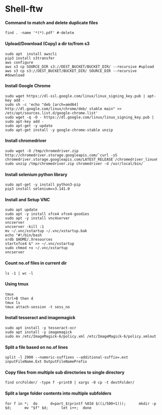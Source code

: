 # Shell-ftw

#### Command to match and delete duplicate files

`find . -name '*(*).pdf' #-delete`

#### Upload/Download (Copy) a dir to/from s3

```
sudo apt  install awscli
pip3 install s3transfer
aws configure
aws s3 cp SOURCE_DIR s3://DEST_BUCKET/BUCKET_DIR/ --recursive #upload
aws s3 cp s3://DEST_BUCKET/BUCKET_DIR/ SOURCE_DIR --recursive #download
```

#### Install Google Chrome

```
sudo wget https://dl-ssl.google.com/linux/linux_signing_key.pub | apt-key add -
sudo sh -c 'echo "deb [arch=amd64] http://dl.google.com/linux/chrome/deb/ stable main" >> /etc/apt/sources.list.d/google-chrome.list'
sudo wget -q -O - https://dl.google.com/linux/linux_signing_key.pub | sudo apt-key add -
sudo apt-get -y update
sudo apt-get install -y google-chrome-stable unzip
```

#### Install chromedriver

```
sudo wget -O /tmp/chromedriver.zip http://chromedriver.storage.googleapis.com/`curl -sS chromedriver.storage.googleapis.com/LATEST_RELEASE`/chromedriver_linux64.zip
sudo unzip /tmp/chromedriver.zip chromedriver -d /usr/local/bin/
```

#### Install selenium python library

```
sudo apt-get -y install python3-pip
pip3 install selenium==3.141.0
```

#### Install and Setup VNC

```
sudo apt update
sudo apt -y install xfce4 xfce4-goodies
sudo apt -y install vnc4server
vncserver
vncserver -kill :1
mv ~/.vnc/xstartup ~/.vnc/xstartup.bak
echo "#!/bin/bash
xrdb $HOME/.Xresources
startxfce4 &" >> ~/.vnc/xstartup
sudo chmod +x ~/.vnc/xstartup
vncserver
```

#### Count no.of files in current dir

`ls -1 | wc -l`

#### Using tmux

```
tmux
Ctrl+B then d
tmux ls
tmux attach-session -t sess_no
```

#### Install tesseract and imagemagick

```
sudo apt install -y tesseract-ocr
sudo apt install -y imagemagick
sudo mv /etc/ImageMagick-6/policy.xml /etc/ImageMagick-6/policy.xmlout
```

#### Split a file based on no.of lines

```
split -l 2900 --numeric-suffixes --additional-suffix=.ext inputFileName.Ext OutputFileNamePrefix
```

#### Copy files from multiple sub directories to single directory

```
find srcFolder/ -type f -print0 | xargs -0 cp -t destFolder/
```

#### Split a large folder contents into multiple subfolders

```
for f in *;  do      d=part_$(printf %03d $((i/500+1)));      mkdir -p $d;      mv "$f" $d;      let i++;  done
```
